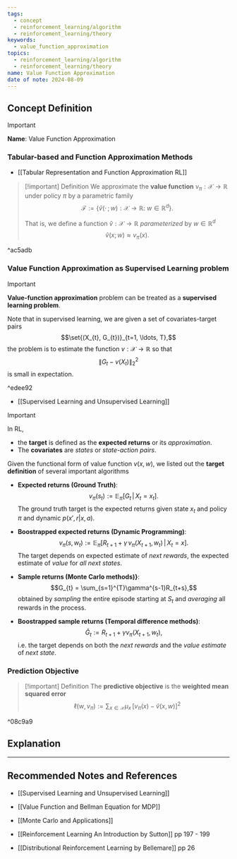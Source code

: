 ```yaml
---
tags:
  - concept
  - reinforcement_learning/algorithm
  - reinforcement_learning/theory
keywords:
  - value_function_approximation
topics:
  - reinforcement_learning/algorithm
  - reinforcement_learning/theory
name: Value Function Approximation
date of note: 2024-08-09
---
```


## Concept Definition

>[!important]
>**Name**: Value Function Approximation

### Tabular-based and Function Approximation Methods

- [[Tabular Representation and Function Approximation RL]]


>[!important] Definition
>We approximate the **value function** $v_{\pi}: \mathcal{X}\to \mathbb{R}$ under policy $\pi$ by a parametric family $$\mathcal{F}:= \left\{ \hat{v}(\cdot\,;\, w): \mathcal{X}\to \mathbb{R}: \; w\in \mathbb{R}^{d} \right\}.$$
>
>That is, we define a function $\hat{v}: \mathcal{X}\to \mathbb{R}$ *parameterized* by $w\in \mathbb{R}^{d}$
>$$
> \hat{v}(x; w) \approx v_{\pi}(x).
>$$

^ac5adb

### Value Function Approximation as Supervised Learning problem

>[!important]
>**Value-function approximation** problem can be treated as a **supervised learning problem**. 
>
>Note that in supervised learning, we are given a set of covariates-target pairs $$\set{(X_{t}, G_{t})}_{t=1, \ldots, T},$$ the problem is to estimate the function $v: \mathcal{X} \rightarrow \mathbb{R}$ so that $$\| G_{t} - v(X_{t})\|_{2}^{2}$$ is small in expectation. 
> 

^edee92

- [[Supervised Learning and Unsupervised Learning]]

>[!important]
>In RL, 
>- the **target** is defined as the **expected returns** or its *approximation*. 
>- The **covariates** are *states* or *state-action pairs*. 
>
>Given the functional form of value function $v(x, w)$, we listed out the **target definition** of several important algorithms 
> 
>- **Expected returns (Ground Truth)**: $$v_{\pi}(s_{t}):= \mathbb{E}_{ \pi }\left[  G_{t} \,|\, X_{t} = x_{t} \right].$$ The ground truth target is the expected returns given state $x_{t}$ and policy $\pi$ and dynamic $p(x', r| x, a)$.  
> 
>- **Boostrapped expected returns (Dynamic Programming)**: $$v_{\pi}(s, w_{t}) := \mathbb{E}_{ \pi }\left[  R_{t+1}  + \gamma\,v_{\pi}(X_{t+1}, w_{t}) \,|\, X_{t} = x \right].$$ The target depends on expected estimate of *next rewards*, the expected estimate of *value* for *all next states*. 
> 
> 
>- **Sample returns (Monte Carlo methods)}**: $$G_{t} = \sum_{s=1}^{T}\gamma^{s-1}R_{t+s},$$ obtained by *sampling* the entire episode starting at $S_{t}$ and *averaging* all rewards in the process.
> 
>- **Boostrapped sample returns (Temporal difference methods)**: $$\hat{G}_{t} := R_{t+1} + \gamma v_{\pi}(X_{t+1}, w_{t}),$$ i.e. the target depends on both the *next rewards* and the *value estimate* of *next state*.
>

### Prediction Objective 

>[!important] Definition
>The **predictive objective** is the **weighted mean squared error**
>$$
>\ell(w, v_{\pi}) := \sum_{x\in \mathcal{X}}\mu_{x}\,\left[ v_{\pi}(x) - \hat{v}(x, w) \right]^2 
>$$

^08c9a9




## Explanation










-----------
##  Recommended Notes and References

- [[Supervised Learning and Unsupervised Learning]]

- [[Value Function and Bellman Equation for MDP]]
- [[Monte Carlo and Applications]]

- [[Reinforcement Learning An Introduction by Sutton]] pp 197 - 199
- [[Distributional Reinforcement Learning by Bellemare]] pp 26